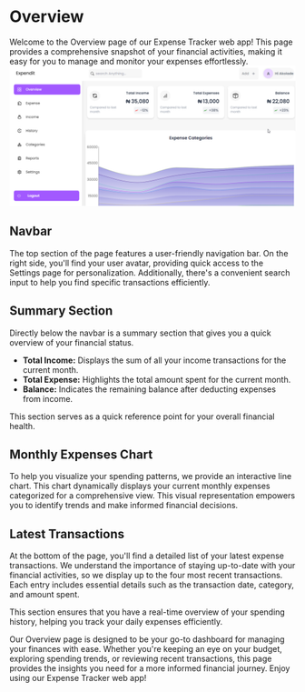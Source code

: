 # Overview

Welcome to the Overview page of our Expense Tracker web app! This page provides a comprehensive snapshot of your financial activities, making it easy for you to manage and monitor your expenses effortlessly.
![Overview Page Snapshot](../assets/dashboard.png)

## Navbar

The top section of the page features a user-friendly navigation bar. On the right side, you'll find your user avatar, providing quick access to the Settings page for personalization. Additionally, there's a convenient search input to help you find specific transactions efficiently.

## Summary Section

Directly below the navbar is a summary section that gives you a quick overview of your financial status.

- **Total Income:** Displays the sum of all your income transactions for the current month.
- **Total Expense:** Highlights the total amount spent for the current month.
- **Balance:** Indicates the remaining balance after deducting expenses from income.

This section serves as a quick reference point for your overall financial health.

## Monthly Expenses Chart

To help you visualize your spending patterns, we provide an interactive line chart. This chart dynamically displays your current monthly expenses categorized for a comprehensive view. This visual representation empowers you to identify trends and make informed financial decisions.

## Latest Transactions

At the bottom of the page, you'll find a detailed list of your latest expense transactions. We understand the importance of staying up-to-date with your financial activities, so we display up to the four most recent transactions. Each entry includes essential details such as the transaction date, category, and amount spent.

This section ensures that you have a real-time overview of your spending history, helping you track your daily expenses efficiently.

Our Overview page is designed to be your go-to dashboard for managing your finances with ease. Whether you're keeping an eye on your budget, exploring spending trends, or reviewing recent transactions, this page provides the insights you need for a more informed financial journey. Enjoy using our Expense Tracker web app!
